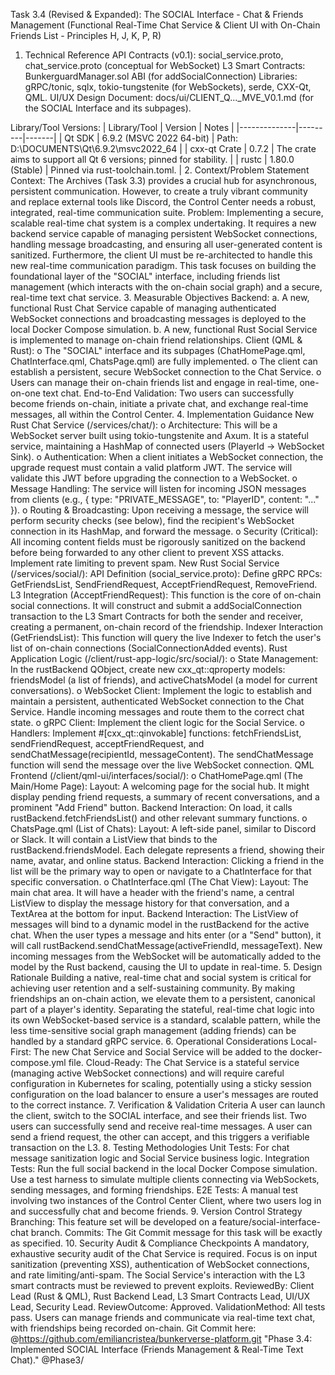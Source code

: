 Task 3.4 (Revised & Expanded): The SOCIAL Interface - Chat & Friends Management
(Functional Real-Time Chat Service & Client UI with On-Chain Friends List - Principles H, J, K, P, R)
1. Technical Reference
API Contracts (v0.1): social_service.proto, chat_service.proto (conceptual for WebSocket)
L3 Smart Contracts: BunkerguardManager.sol ABI (for addSocialConnection)
Libraries: gRPC/tonic, sqlx, tokio-tungstenite (for WebSockets), serde, CXX-Qt, QML.
UI/UX Design Document: docs/ui/CLIENT_Q..._MVE_V0.1.md (for the SOCIAL Interface and its subpages).

Library/Tool Versions:
| Library/Tool | Version | Notes |
|--------------|---------|-------|
| Qt SDK | 6.9.2 (MSVC 2022 64-bit) | Path: D:\DOCUMENTS\Qt\6.9.2\msvc2022_64 |
| cxx-qt Crate | 0.7.2 | The crate aims to support all Qt 6 versions; pinned for stability. |
| rustc | 1.80.0 (Stable) | Pinned via rust-toolchain.toml. |
2. Context/Problem Statement
Context: The Archives (Task 3.3) provides a crucial hub for asynchronous, persistent communication. However, to create a truly vibrant community and replace external tools like Discord, the Control Center needs a robust, integrated, real-time communication suite.
Problem: Implementing a secure, scalable real-time chat system is a complex undertaking. It requires a new backend service capable of managing persistent WebSocket connections, handling message broadcasting, and ensuring all user-generated content is sanitized. Furthermore, the client UI must be re-architected to handle this new real-time communication paradigm. This task focuses on building the foundational layer of the "SOCIAL" interface, including friends list management (which interacts with the on-chain social graph) and a secure, real-time text chat service.
3. Measurable Objectives
Backend:
a. A new, functional Rust Chat Service capable of managing authenticated WebSocket connections and broadcasting messages is deployed to the local Docker Compose simulation.
b. A new, functional Rust Social Service is implemented to manage on-chain friend relationships.
Client (QML & Rust):
o The "SOCIAL" interface and its subpages (ChatHomePage.qml, ChatInterface.qml, ChatsPage.qml) are fully implemented.
o The client can establish a persistent, secure WebSocket connection to the Chat Service.
o Users can manage their on-chain friends list and engage in real-time, one-on-one text chat.
End-to-End Validation: Two users can successfully become friends on-chain, initiate a private chat, and exchange real-time messages, all within the Control Center.
4. Implementation Guidance
New Rust Chat Service (/services/chat/):
o Architecture: This will be a WebSocket server built using tokio-tungstenite and Axum. It is a stateful service, maintaining a HashMap of connected users (PlayerId -> WebSocket Sink).
o Authentication: When a client initiates a WebSocket connection, the upgrade request must contain a valid platform JWT. The service will validate this JWT before upgrading the connection to a WebSocket.
o Message Handling: The service will listen for incoming JSON messages from clients (e.g., { type: "PRIVATE_MESSAGE", to: "PlayerID", content: "..." }).
o Routing & Broadcasting: Upon receiving a message, the service will perform security checks (see below), find the recipient's WebSocket connection in its HashMap, and forward the message.
o Security (Critical): All incoming content fields must be rigorously sanitized on the backend before being forwarded to any other client to prevent XSS attacks. Implement rate limiting to prevent spam.
New Rust Social Service (/services/social/):
API Definition (social_service.proto): Define gRPC RPCs: GetFriendsList, SendFriendRequest, AcceptFriendRequest, RemoveFriend.
L3 Integration (AcceptFriendRequest): This function is the core of on-chain social connections. It will construct and submit a addSocialConnection transaction to the L3 Smart Contracts for both the sender and receiver, creating a permanent, on-chain record of the friendship.
Indexer Interaction (GetFriendsList): This function will query the live Indexer to fetch the user's list of on-chain connections (SocialConnectionAdded events).
Rust Application Logic (/client/rust-app-logic/src/social/):
o State Management: In the rustBackend QObject, create new cxx_qt::qproperty models: friendsModel (a list of friends), and activeChatsModel (a model for current conversations).
o WebSocket Client: Implement the logic to establish and maintain a persistent, authenticated WebSocket connection to the Chat Service. Handle incoming messages and route them to the correct chat state.
o gRPC Client: Implement the client logic for the Social Service.
o Handlers: Implement #[cxx_qt::qinvokable] functions: fetchFriendsList, sendFriendRequest, acceptFriendRequest, and sendChatMessage(recipientId, messageContent). The sendChatMessage function will send the message over the live WebSocket connection.
QML Frontend (/client/qml-ui/interfaces/social/):
o ChatHomePage.qml (The Main/Home Page):
Layout: A welcoming page for the social hub. It might display pending friend requests, a summary of recent conversations, and a prominent "Add Friend" button.
Backend Interaction: On load, it calls rustBackend.fetchFriendsList() and other relevant summary functions.
o ChatsPage.qml (List of Chats):
Layout: A left-side panel, similar to Discord or Slack. It will contain a ListView that binds to the rustBackend.friendsModel. Each delegate represents a friend, showing their name, avatar, and online status.
Backend Interaction: Clicking a friend in the list will be the primary way to open or navigate to a ChatInterface for that specific conversation.
o ChatInterface.qml (The Chat View):
Layout: The main chat area. It will have a header with the friend's name, a central ListView to display the message history for that conversation, and a TextArea at the bottom for input.
Backend Interaction: The ListView of messages will bind to a dynamic model in the rustBackend for the active chat. When the user types a message and hits enter (or a "Send" button), it will call rustBackend.sendChatMessage(activeFriendId, messageText). New incoming messages from the WebSocket will be automatically added to the model by the Rust backend, causing the UI to update in real-time.
5. Design Rationale
Building a native, real-time chat and social system is critical for achieving user retention and a self-sustaining community. By making friendships an on-chain action, we elevate them to a persistent, canonical part of a player's identity. Separating the stateful, real-time chat logic into its own WebSocket-based service is a standard, scalable pattern, while the less time-sensitive social graph management (adding friends) can be handled by a standard gRPC service.
6. Operational Considerations
Local-First: The new Chat Service and Social Service will be added to the docker-compose.yml file.
Cloud-Ready: The Chat Service is a stateful service (managing active WebSocket connections) and will require careful configuration in Kubernetes for scaling, potentially using a sticky session configuration on the load balancer to ensure a user's messages are routed to the correct instance.
7. Verification & Validation Criteria
A user can launch the client, switch to the SOCIAL interface, and see their friends list.
Two users can successfully send and receive real-time messages.
A user can send a friend request, the other can accept, and this triggers a verifiable transaction on the L3.
8. Testing Methodologies
Unit Tests: For chat message sanitization logic and Social Service business logic.
Integration Tests: Run the full social backend in the local Docker Compose simulation. Use a test harness to simulate multiple clients connecting via WebSockets, sending messages, and forming friendships.
E2E Tests: A manual test involving two instances of the Control Center Client, where two users log in and successfully chat and become friends.
9. Version Control Strategy
Branching: This feature set will be developed on a feature/social-interface-chat branch.
Commits: The Git Commit message for this task will be exactly as specified.
10. Security Audit & Compliance Checkpoints
A mandatory, exhaustive security audit of the Chat Service is required. Focus is on input sanitization (preventing XSS), authentication of WebSocket connections, and rate limiting/anti-spam.
The Social Service's interaction with the L3 smart contracts must be reviewed to prevent exploits.
ReviewedBy: Client Lead (Rust & QML), Rust Backend Lead, L3 Smart Contracts Lead, UI/UX Lead, Security Lead.
ReviewOutcome: Approved.
ValidationMethod: All tests pass. Users can manage friends and communicate via real-time text chat, with friendships being recorded on-chain.
Git Commit here: @https://github.com/emiliancristea/bunkerverse-platform.git "Phase 3.4: Implemented SOCIAL Interface (Friends Management & Real-Time Text Chat)." @Phase3/